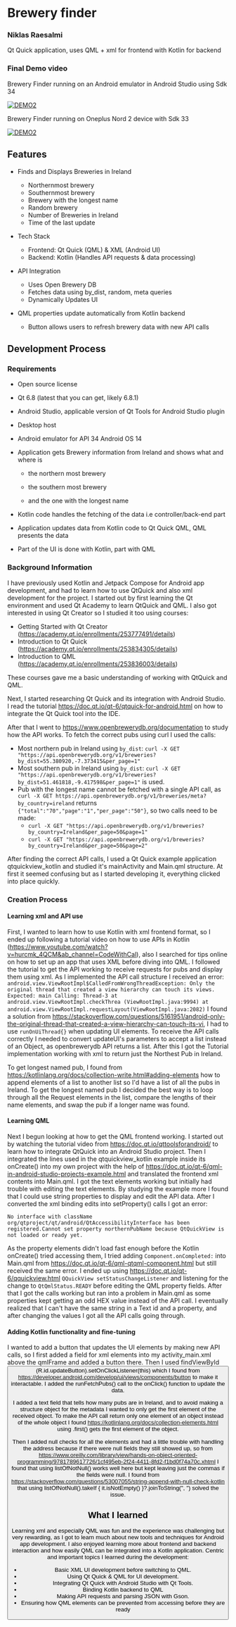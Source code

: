 # Brewery finder
### Niklas Raesalmi
Qt Quick application, uses QML + xml for frontend with Kotlin for backend

### Final Demo video
Brewery Finder running on an Android emulator in Android Studio using Sdk 34

[![DEMO2](https://img.youtube.com/vi/6cFK4ZzCZb4/0.jpg)](https://www.youtube.com/watch?v=6cFK4ZzCZb4)

Brewery Finder running on Oneplus Nord 2 device with Sdk 33

[![DEMO2](https://img.youtube.com/vi/N9pCGLkHnDo/0.jpg)](https://www.youtube.com/watch?v=N9pCGLkHnDo)

## Features
- Finds and Displays Breweries in Ireland

    - Northernmost brewery
    - Southernmost brewery
    - Brewery with the longest name
    - Random brewery
    - Number of Breweries in Ireland
    - Time of the last update
      
- Tech Stack

    - Frontend: Qt Quick (QML) & XML (Android UI)
    - Backend: Kotlin (Handles API requests & data processing)

- API Integration

    - Uses Open Brewery DB
    - Fetches data using by_dist, random, meta queries
    - Dynamically Updates UI

- QML properties update automatically from Kotlin backend

    - Button allows users to refresh brewery data with new API calls

## Development Process

### Requirements
- Open source license

- Qt 6.8 (latest that you can get, likely 6.8.1)

- Android Studio, applicable version of Qt Tools for Android Studio plugin

- Desktop host

- Android emulator for API 34 Android OS 14

- Application gets Brewery information from Ireland and shows what and where is

    - the northern most brewery

    - the southern most brewery

    - and the one with the longest name

- Kotlin code handles the fetching of the data i.e controller/back-end part

- Application updates data from Kotlin code to Qt Quick QML, QML presents the data

- Part of the UI is done with Kotlin, part with QML

### Background Information

I have previously used Kotlin and Jetpack Compose for Android app development, and had to learn how to use QtQuick and also xml development for the project. 
I started out by first learning the Qt environment and used Qt Academy to learn QtQuick and QML. I also got interested in using Qt Creator so I studied it too using courses:
- Getting Started with Qt Creator (https://academy.qt.io/enrollments/253777491/details)
- Introduction to Qt Quick (https://academy.qt.io/enrollments/253834305/details)
- Introduction to QML (https://academy.qt.io/enrollments/253836003/details)

These courses gave me a basic understanding of working with QtQuick and QML.

Next, I started researching Qt Quick and its integration with Android Studio. I read the tutorial https://doc.qt.io/qt-6/qtquick-for-android.html on how to integrate the Qt Quick tool into the IDE.

After that I went to https://www.openbrewerydb.org/documentation to study how the API works. To fetch the correct pubs using curl I used the calls: 
- Most northern pub in Ireland using `by_dist`: `curl -X GET "https://api.openbrewerydb.org/v1/breweries?by_dist=55.380920,-7.373415&per_page=1"` 
- Most southern pub in Ireland using `by_dist`: `curl -X GET "https://api.openbrewerydb.org/v1/breweries?by_dist=51.461818,-9.417598&per_page=1"` is used.
- Pub with the longest name cannot be fetched with a single API call, as `curl -X GET https://api.openbrewerydb.org/v1/breweries/meta?by_country=ireland` returns `{"total":"70","page":"1","per_page":"50"}`, so two calls need to be made:
    - `curl -X GET "https://api.openbrewerydb.org/v1/breweries?by_country=Ireland&per_page=50&page=1"`
    - `curl -X GET "https://api.openbrewerydb.org/v1/breweries?by_country=Ireland&per_page=50&page=2"`

After finding the correct API calls, I used a Qt Quick example application qtquickview_kotlin and studied it's mainActivity and Main.qml structure. At first it seemed confusing but as I started developing it, everything clicked into place quickly.

### Creation Process

#### Learning xml and API use

First, I wanted to learn how to use Kotlin with xml frontend format, so I ended up following a tutorial video on how to use APIs in Kotlin (https://www.youtube.com/watch?v=hurcmk_4QCM&ab_channel=CodeWithCal), also I searched for tips online on how to set up an app that uses XML before diving into QML. I followed the tutorial to get the API working to receive requests for pubs and display them using xml. As I implemented the API call structure I received an error:
`android.view.ViewRootImpl$CalledFromWrongThreadException: Only the original thread that created a view hierarchy can touch its views. Expected: main Calling: Thread-3 at android.view.ViewRootImpl.checkThrea (ViewRootImpl.java:9994) at android.view.ViewRootImpl.requestLayout(ViewRootImpl.java:2082)`
I found a solution from https://stackoverflow.com/questions/5161951/android-only-the-original-thread-that-created-a-view-hierarchy-can-touch-its-vi, I had to use `runOnUiThread{}` when updating UI elements. To receive the API calls correctly I needed to convert updateUI's parameters to accept a list instead of an Object, as openbrewerydb API returns a list. After this I got the Tutorial implementation working with xml to return just the Northest Pub in Ireland.

To get longest named pub, I found from https://kotlinlang.org/docs/collection-write.html#adding-elements how to append elements of a list to another list so I'd have a list of all the pubs in Ireland. To get the longest named pub I decided the best way is to loop through all the Request elements in the list, compare the lengths of their name elements, and swap the pub if a longer name was found. 

#### Learning QML

Next I begun looking at how to get the QML frontend working. I started out by watching the tutorial video from https://doc.qt.io/qttoolsforandroid/ to learn how to integrate QtQuick into an Android Studio project. Then I integrated the lines used in the qtquickview_kotlin example inside its onCreate() into my own project with the help of https://doc.qt.io/qt-6/qml-in-android-studio-projects-example.html and translated the frontend xml contents into Main.qml. I got the text elements working but initially had trouble with editing the text elements. By studying the example more I found that I could use string properties to display and edit the API data. After I converted the xml binding edits into setProperty() calls I got an error:

`No interface with className org/qtproject/qt/android/QtAccessibilityInterface has been registered.Cannot set property northernPubName because QtQuickView is not loaded or ready yet.`

As the property elements didn't load fast enough before the Kotlin onCreate() tried accessing them, I tried adding `Component.onCompleted:` into Main.qml from https://doc.qt.io/qt-6/qml-qtqml-component.html but still received the same error. I ended up using https://doc.qt.io/qt-6/qquickview.html `QQuickView setStatusChangeListener` and listening for the change to `QtQmlStatus.READY` before editing the QML property fields. After that I got the calls working but ran into a problem in Main.qml as some properties kept getting an odd HEX value instead of the API call. I eventually realized that I can't have the same string in a Text id and a property, and after changing the values I got all the API calls going through. 

#### Adding Kotlin functionality and fine-tuning
I wanted to add a button that updates the UI elements by making new API calls, so I first added a field for xml elements into my activity_main.xml above the qmlFrame and added a button there. Then I used findViewById<Button>(R.id.updateButton).setOnClickListener(this) which I found from https://developer.android.com/develop/ui/views/components/button to make it interactable. I added the runFetchPubs() call to the onClick() function to update the data.

I added a text field that tells how many pubs are in Ireland, and to avoid making a structure object for the metadata I wanted to only get the first element of the received object. To make the API call return only one element of an object instead of the whole object I found https://kotlinlang.org/docs/collection-elements.html using .first() gets the first element of the object.

Then I added null checks for all the elements and had a little trouble with handling the address because if there were null fields they still showed up, so from https://www.oreilly.com/library/view/hands-on-object-oriented-programming/9781789617726/1cf495eb-2f24-4411-8fd2-f1bd0f74a70c.xhtml I found that using listOfNotNull() works well here but kept leaving just the commas if the fields were null. I found from https://stackoverflow.com/questions/53007055/string-append-with-null-check-kotlin that using listOfNotNull().takeIf { it.isNotEmpty() }?.joinToString(", ") solved the issue.

## What I learned

Learning xml and especially QML was fun and the experience was challenging but very rewarding, as I got to learn much about new tools and techniques for Android app development. I also enjoyed learning more about frontend and backend interaction and how easily QML can be integrated into a Kotlin application. Centric and important topics I learned during the development: 

- Basic XML UI development before switching to QML.
- Using Qt Quick & QML for UI development.
- Integrating Qt Quick with Android Studio with Qt Tools.
- Binding Kotlin backend to QML 
- Making API requests and parsing JSON with Gson.
- Ensuring how QML elements can be prevented from accessing before they are ready
